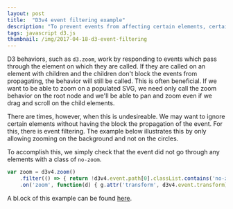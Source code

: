 ```yaml
---
layout: post
title:  "D3v4 event filtering example"
description: "To prevent events from affecting certain elements, certain behaviors (such as zoom) can be filtered so that their events ignore specified elements."
tags: javascript d3.js
thumbnail: /img/2017-04-18-d3-event-filtering
---
```

<link rel="stylesheet" href="/css/d3-event-filtering.css">
<script src="/js/d3-event-filtering-example.js"></script>

D3 behaviors, such as `d3.zoom`, work by responding to events which 
pass through the element on which they are called. If they are called
on an element with children and the children don't block the events
from propagating, the behavior will still be called. This is often
beneficial. If we want to be able to zoom on a populated SVG, we need
only call the zoom behavior on the root node and we'll be able to
pan and zoom even if we drag and scroll on the child elements.

There are times, however, when this is undesireable. We may want to 
ignore certain elements without having the block the propagation of
the event. For this, there is event filtering. The example below
illustrates this by only allowing zooming on the background and not
on the circles.

<div id='event-filtering-div' style="width: 400px; margin: auto; margin-bottom: 5px"></div>

To accomplish this, we simply check that the event did not go through
any elements with a class of `no-zoom`.

```javascript
var zoom = d3v4.zoom()
    .filter(() => { return !d3v4.event.path[0].classList.contains('no-zoom') })
    .on('zoom', function(d) { g.attr('transform', d3v4.event.transform); });
```

A bl.ock of this example can be found [here](https://bl.ocks.org/pkerpedjiev/32b11b37be444082762443c4030d145d).


<script>
    zoomFiltering('#event-filtering-div');
</script>
